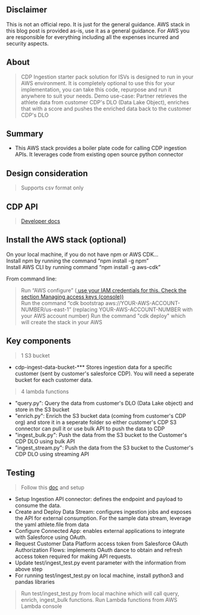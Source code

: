 ## Disclaimer
This is not an official repo. It is just for the general guidance. AWS stack in this blog post is provided as-is, use it as a general guidance. For AWS you are responsible for everything including all the expenses incurred and security aspects. 

## About
> CDP Ingestion starter pack solution for ISVs is designed to run in your AWS environment. It is completely optional to use this for your implementation, you can take this code, repurpose and run it anywhere to suit your needs.
> Demo use-case: Partner retrieves the athlete data from customer CDP's DLO (Data Lake Object), enriches that with a score and pushes the enriched data back to the customer CDP's DLO   

## Summary
- This AWS stack provides a boiler plate code for calling CDP ingestion APIs. It leverages code from existing open source <a herf="https://developer.salesforce.com/docs/atlas.en-us.c360a_api.meta/c360a_api/c360a_api_python_connector.htm"> python connector </a>

## Design consideration  
> Supports csv format only  

## CDP API 
> <a href="https://developer.salesforce.com/docs/atlas.en-us.c360a_api.meta/c360a_api/c360a_api_salesforce_cdp_ingestion.htm">Developer docs</a>

## Install the AWS stack (optional)
On your local machine, if you do not have npm or AWS CDK…  
Install npm by running the command “npm install -g npm”  
Install AWS CLI by running command “npm install -g aws-cdk”  

From command line:  
> Run “AWS configure” (<a href="https://docs.aws.amazon.com/IAM/latest/UserGuide/id_credentials_access-keys.html"> use your IAM credentials for this. Check the section Managing access keys (console))</a>  
> Run the command “cdk bootstrap aws://YOUR-AWS-ACCOUNT-NUMBER/us-east-1” (replacing YOUR-AWS-ACCOUNT-NUMBER with your AWS account number)
> Run the command "cdk deploy" which will create the stack in your AWS

## Key components
> 1 S3 bucket  
- cdp-ingest-data-bucket-*** Stores ingestion data for a specific customer (sent by customer's salesforce CDP). You will need a seperate bucket for each customer data. 

> 4 lambda functions  
- "query.py": Query the data from customer's DLO (Data Lake object) and store in the S3 bucket 
- "enrich.py": Enrich the S3 bucket data (coming from customer's CDP org) and store it in a seperate folder so either customer's CDP S3 connector can pull it or use bulk API to push the data to CDP
- "ingest_bulk.py": Push the data from the S3 bucket to the Customer's CDP DLO using bulk API
- "ingest_stream.py": Push the data from the S3 bucket to the Customer's CDP DLO using streaming API

## Testing 
> Follow this <a href="https://developer.salesforce.com/docs/atlas.en-us.c360a_api.meta/c360a_api/c360a_api_get_started.htm">doc</a> and setup 
- Setup Ingestion API connector: defines the endpoint and payload to consume the data.
- Create and Deploy Data Stream: configures ingestion jobs and exposes the API for external consumption.
For the sample data stream, leverage the yaml athlete.file from data
- Configure Connected App: enables external applications to integrate with Salesforce using OAuth.
- Request Customer Data Platform access token from Salesforce OAuth Authorization Flows: implements OAuth dance to obtain and refresh access token required for making API requests.
- Update test/ingest_test.py event parameter with the information from above step
- For running test/ingest_test.py on local machine, install python3 and pandas libraries

> Run test/ingest_test.py from local machine which will call query, enrich, ingest_bulk functions. 
> Run Lambda functions from AWS Lambda console 

